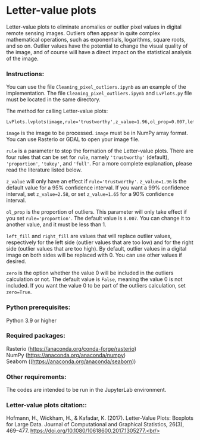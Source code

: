 # Letter-value plots
Letter-value plots to eliminate anomalies or outlier pixel values ​​in digital remote sensing images. Outliers often appear in quite complex mathematical operations, such as exponentials, logarithms, square roots, and so on. Outlier values ​​have the potential to change the visual quality of the image, and of course will have a direct impact on the statistical analysis of the image.<br/>

### Instructions:

You can use the file ```Cleaning_pixel_outliers.ipynb``` as an example of the implementation. The file ```Cleaning_pixel_outliers.ipynb``` and ```LvPlots.py``` file must be located in the same directory.<br/>

The method for calling Letter-value plots:<br/>
```
LvPlots.lvplots(image,rule='trustworthy',z_value=1.96,ol_prop=0.007,left_fill=0,right_fill=0,zero=False)
```

```image``` is the image to be processed. ```image``` must be in NumPy array format. You can use Rasterio or GDAL to open your image file.<br/>

```rule``` is a parameter to stop the formation of the Letter-value plots. There are four rules that can be set for ```rule```, namely ```'trustworthy'``` (default), ```'proportion'```, ```'tukey'```, and ```'full'```. For a more complete explanation, please read the literature listed below.<br/>

```z_value``` will only have an effect if ```rule='trustworthy'```. ```z_value=1.96``` is the default value for a 95% confidence interval. If you want a 99% confidence interval, set ```z_value=2.58```, or set ```z_value=1.65``` for a 90% confidence interval.<br/>

```ol_prop``` is the proportion of outliers. This parameter will only take effect if you set ```rule='proportion'```. The default value is ```0.007```. You can change it to another value, and it must be less than 1.<br/>

```left_fill``` and ```right_fill``` are values ​​that will replace outlier values, respectively for the left side (outlier values ​​that are too low) and for the right side (outlier values ​​that are too high). By default, outlier values ​​in a digital image on both sides will be replaced with 0. You can use other values ​​if desired.<br/>

```zero``` is the option whether the value 0 will be included in the outliers calculation or not. The default value is ```False```, meaning the value 0 is not included. If you want the value 0 to be part of the outliers calculation, set ```zero=True```.<br/>

### Python prerequisites:<br/>
Python 3.9 or higher<br/>

### Required packages:<br/>
Rasterio (https://anaconda.org/conda-forge/rasterio)<br/>
NumPy (https://anaconda.org/anaconda/numpy)<br/>
Seaborn ((https://anaconda.org/anaconda/seaborn))<br/>

### Other requirements:<br/>
The codes are intended to be run in the JupyterLab environment.<br />

### Letter-value plots citation::<br/>
Hofmann, H., Wickham, H., & Kafadar, K. (2017). Letter-Value Plots: Boxplots for Large Data. Journal of Computational and Graphical Statistics, 26(3), 469–477. https://doi.org/10.1080/10618600.2017.1305277.<br/>
